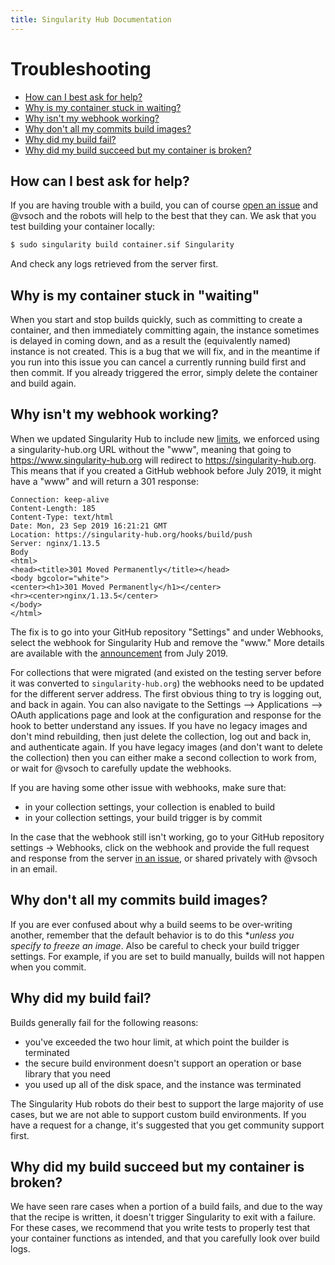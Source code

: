 ```yaml
---
title: Singularity Hub Documentation
---
```


# Troubleshooting

 - [How can I best ask for help?](#how-can-i-best-ask-for-help)
 - [Why is my container stuck in waiting?](#why-is-my-container-stuck-in-waiting)
 - [Why isn't my webhook working?](#why-isnt-my-webhook-working)
 - [Why don't all my commits build images?](#why-dont-all-my-commits-build-images)
 - [Why did my build fail?](#why-did-my-build-fail)
 - [Why did my build succeed but my container is broken?](#why-did-my-build-succeed-but-my-container-is-broken)

## How can I best ask for help?

If you are having trouble with a build, you can of course [open an issue](https://github.com/singularityhub/singularityhub.github.io/issues) and @vsoch and the robots will help to the best that they can. 
We ask that you test building your container locally:


```bash
$ sudo singularity build container.sif Singularity
```

And check any logs retrieved from the server first.


## Why is my container stuck in "waiting"

When you start and stop builds quickly, such as committing to create a container, and then immediately committing again, the instance sometimes is delayed in coming down, and as a result the (equivalently named) instance is not created. This is a bug that we will fix, and in the meantime if you run into this issue you can cancel a currently running build first and then commit. If you already triggered the error, simply delete the container and build again.

## Why isn't my webhook working?

When we updated Singularity Hub to include new [limits](https://singularityhub.github.io/singularityhub-docs/2019/release-announcement/), we enforced using a singularity-hub.org URL without the "www", meaning that
going to https://www.singularity-hub.org will redirect to https://singularity-hub.org. This means
that if you created a GitHub webhook before July 2019, it might have a "www" and will return a 301 response:

```
Connection: keep-alive
Content-Length: 185
Content-Type: text/html
Date: Mon, 23 Sep 2019 16:21:21 GMT
Location: https://singularity-hub.org/hooks/build/push
Server: nginx/1.13.5
Body
<html>
<head><title>301 Moved Permanently</title></head>
<body bgcolor="white">
<center><h1>301 Moved Permanently</h1></center>
<hr><center>nginx/1.13.5</center>
</body>
</html>
```

The fix is to go into your GitHub repository "Settings" and under Webhooks, select
the webhook for Singularity Hub and remove the "www." More details are available
with the [announcement](https://singularityhub.github.io/singularityhub-docs/2019/open-for-building/#webhooks)
from July 2019.

For collections that were migrated (and existed on the testing server before it was converted to `singularity-hub.org`) the webhooks need to be updated for the different server address. The first obvious thing to try is logging out, and back in again. You can also navigate to the Settings --> Applications --> OAuth applications page and look at the configuration and response for the hook to better understand any issues. If you have no legacy images and don't mind rebuilding, then just delete the collection, log out and back in, and authenticate again. If you have legacy images (and don't want to delete the collection) then you can either make a second collection to work from, or wait for @vsoch to carefully update the webhooks.

If you are having some other issue with webhooks, make sure that:

 - in your collection settings, your collection is enabled to build
 - in your collection settings, your build trigger is by commit

In the case that the webhook still isn't working, go to your GitHub repository settings -> Webhooks,
click on the webhook and provide the full request and response from the server [in an issue](https://github.com/singularityhub/singularityhub.github.io/issues/), or shared privately with @vsoch in an email.

## Why don't all my commits build images?

If you are ever confused about why a build seems to be over-writing another, remember that the default behavior is to do this **unless you specify to freeze an image*. Also be careful to check your build trigger settings. For example, if you are set to build manually, builds will not happen when you commit.

## Why did my build fail?

Builds generally fail for the following reasons:

 - you've exceeded the two hour limit, at which point the builder is terminated
 - the secure build environment doesn't support an operation or base library that you need
 - you used up all of the disk space, and the instance was terminated

The Singularity Hub robots do their best to support the large majority of use cases, but
we are not able to support custom build environments. If you have a request for a change, it's suggested
that you get community support first.

## Why did my build succeed but my container is broken?

We have seen rare cases when a portion of a build fails, and due to the way that
the recipe is written, it doesn't trigger Singularity to exit with a failure. 
For these cases, we recommend that you write tests to properly test that your container
functions as intended, and that you carefully look over build logs.

